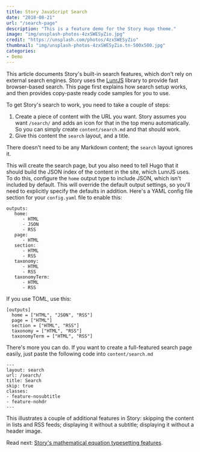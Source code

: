 ```yaml
---
title: Story JavaScript Search
date: "2018-08-21"
url: "/search-page"
description: "This is a feature demo for the Story Hugo theme."
image: "img/unsplash-photos-4zxSWESyZio.jpg"
credit: "https://unsplash.com/photos/4zxSWESyZio"
thumbnail: "img/unsplash-photos-4zxSWESyZio.tn-500x500.jpg"
categories:
- Demo
---
```

This article documents Story's built-in search features, which don't rely on external search engines.
Story uses the [LunrJS](https://lunrjs.com/) library to provide fast browser-based search.
This page first explains how search setup works, and then provides copy-paste
ready code samples for you to use.
<!--more-->

To get Story's search to work, you need to take a couple of steps:

1. Create a piece of content with the URL you want. Story assumes you want
	`/search/` and adds an icon for that in the top menu automatically. So you
	can simply create `content/search.md` and that should work.
2. Give this content the `search` layout, and a title.

There doesn't need to be any Markdown content; the `search` layout ignores it.

This will create the search page, but you also need to tell Hugo that it should
build the JSON index of the content in the site, which LunrJS uses. To do this,
configure the `home` output type to include JSON, which isn't included by
default. This will override the default output settings, so you'll need to
explicitly specify the defaults in addition. Here's a YAML config file section
for your `config.yaml` file to enable this:

```
outputs:
   home:
      - HTML
      - JSON
      - RSS
   page:
      - HTML
   section:
      - HTML
      - RSS
   taxonomy:
      - HTML
      - RSS
   taxonomyTerm:
      - HTML
      - RSS
```

If you use TOML, use this:

```
[outputs]
  home = ["HTML", "JSON", "RSS"]
  page = ["HTML"]
  section = ["HTML", "RSS"]
  taxonomy = ["HTML", "RSS"]
  taxonomyTerm = ["HTML", "RSS"]
```

There's more you can do. If you want to create a full-featured search page easily, just paste the following code into `content/search.md`

```
---
layout: search
url: /search/
title: Search
skip: true
classes:
- feature-nosubtitle
- feature-nohdr
---
```

This illustrates a couple of additional features in Story: skipping the content
in lists and RSS feeds; displaying it without a subtitle; displaying it without
a header image.

Read next: [Story's mathematical equation typesetting features](/math/).
